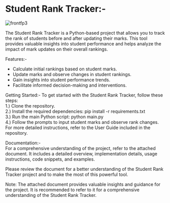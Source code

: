 # Student Rank Tracker:-                                                           
![frontfp3](https://github.com/TuShArBhArDwA/Student-Rank-Tracker-Before-After-Marks-Update/assets/116137083/10a974e3-44df-4351-9040-fe7110812f8d)                 
                                
The Student Rank Tracker is a Python-based project that allows you to track the rank of students before and after updating their marks. This tool provides valuable insights into student performance and helps analyze the impact of mark updates on their overall rankings.

Features:-
* Calculate initial rankings based on student marks.
* Update marks and observe changes in student rankings.
* Gain insights into student performance trends.
* Facilitate informed decision-making and interventions.

Getting Started:-
To get started with the Student Rank Tracker, follow these steps:                                                                        
1.) Clone the repository.                                                
2.) Install the required dependencies: pip install -r requirements.txt                                             
3.) Run the main Python script: python main.py                                     
4.) Follow the prompts to input student marks and observe rank changes.                                                           
For more detailed instructions, refer to the User Guide included in the repository.

Documentation:-                                                                                
For a comprehensive understanding of the project, refer to the attached document. It includes a detailed overview, implementation details, usage instructions, code snippets, and examples.

Please review the document for a better understanding of the Student Rank Tracker project and to make the most of this powerful tool.

Note: The attached document provides valuable insights and guidance for the project. It is recommended to refer to it for a comprehensive understanding of the Student Rank Tracker.
